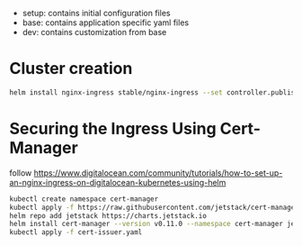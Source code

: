 - setup: contains initial configuration files
- base: contains application specific yaml files
- dev: contains customization from base


# Cluster creation

```bash
helm install nginx-ingress stable/nginx-ingress --set controller.publishService.enabled=true
```

# Securing the Ingress Using Cert-Manager
follow https://www.digitalocean.com/community/tutorials/how-to-set-up-an-nginx-ingress-on-digitalocean-kubernetes-using-helm
```bash
kubectl create namespace cert-manager
kubectl apply -f https://raw.githubusercontent.com/jetstack/cert-manager/release-0.11/deploy/manifests/00-crds.yaml
helm repo add jetstack https://charts.jetstack.io
helm install cert-manager --version v0.11.0 --namespace cert-manager jetstack/cert-manager
kubectl apply -f cert-issuer.yaml
```